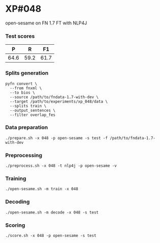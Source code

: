 # XP\#048

open-sesame on FN 1.7 FT with NLP4J

### Test scores
| P | R | F1 |
| --- | --- | --- |
| 64.6 | 59.2 | 61.7 |

### Splits generation
```
pyfn convert \
  --from fnxml \
  --to bios \
  --source /path/to/fndata-1.7-with-dev \
  --target /path/to/experiments/xp_048/data \
  --splits train \
  --output_sentences \
  --filter overlap_fes
```

### Data preparation
```
./prepare.sh -x 048 -p open-sesame -s test -f /path/to/fndata-1.7-with-dev
```

### Preprocessing
```
./preprocess.sh -x 048 -t nlp4j -p open-sesame -v
```

### Training
```
./open-sesame.sh -m train -x 048
```

### Decoding
```
./open-sesame.sh -m decode -x 048 -s test
```

### Scoring
```
./score.sh -x 048 -p open-sesame -s test
```
